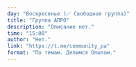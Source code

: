 ```yaml
---
day: "Воскресенье (✅ Свободная группа)"
title: "Группа АПРО"
description: "Описание нет."
time: "15:00"
author: "Нет."
link: "https://t.me/community_pa"
format: "По темам. Делимся Опытом."
---
```

